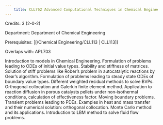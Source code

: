 ```yaml
---
    title: CLL762 Advanced Computational Techniques in Chemical Engineering
---
```

Credits: 3 (2-0-2)

Department: Department of Chemical Engineering

Prerequisites: [[/Chemical Engineering/CLL113 | CLL113]]

Overlaps with: APL703

Introduction to models in Chemical Engineering. Formulation of problems leading to ODEs of initial value types. Stability and stiffness of matrices. Solution of stiff problems like Rober’s problem in autocatalytic reactions by Gear’s algorithm. Formulation of problems leading to steady state ODEs of boundary value types. Different weighted residual methods to solve BVPs. Orthogonal collocation and Galerkin finite element method. Application to reaction diffusion in porous catalysts pellets under non-isothermal conditions, calculation of effectiveness factor. Moving boundary problems. Transient problems leading to PDEs. Examples in heat and mass transfer and their numerical solution: orthogonal collocation. Monte Carlo method and its applications. Introduction to LBM method to solve fluid flow problems.
